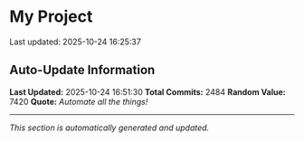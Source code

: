 # My Project


Last updated: 2025-10-24 16:25:37



























































































































































































































































































































































































































































































































































































































































































































































































































































































































































































































































































































































































































































































































































































































































































































































































































































































































































































































































































































































































































































































































































































































































































































































































































































































































































































































































































































































































































































































































































































## Auto-Update Information

**Last Updated:** 2025-10-24 16:51:30
**Total Commits:** 2484
**Random Value:** 7420
**Quote:** _Automate all the things!_

---
_This section is automatically generated and updated._